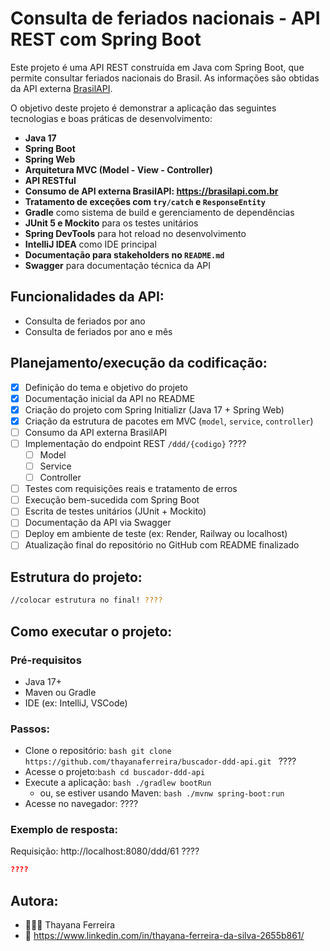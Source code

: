 # Consulta de feriados nacionais - API REST com Spring Boot

Este projeto é uma API REST construída em Java com Spring Boot, que permite consultar feriados nacionais do Brasil. As informações são obtidas da API externa [BrasilAPI](https://brasilapi.com.br/docs#tag/Feriados-Nacionais).  

O objetivo deste projeto é demonstrar a aplicação das seguintes tecnologias e boas práticas de desenvolvimento:
- **Java 17**
- **Spring Boot**
- **Spring Web**
- **Arquitetura MVC (Model - View - Controller)**
- **API RESTful**
- **Consumo de API externa BrasilAPI: https://brasilapi.com.br**
- **Tratamento de exceções com `try/catch` e `ResponseEntity`**
- **Gradle** como sistema de build e gerenciamento de dependências
- **JUnit 5 e Mockito** para os testes unitários
- **Spring DevTools** para hot reload no desenvolvimento
- **IntelliJ IDEA** como IDE principal
- **Documentação para stakeholders no `README.md`**
- **Swagger** para documentação técnica da API


## Funcionalidades da API:

- Consulta de feriados por ano
- Consulta de feriados por ano e mês

## Planejamento/execução da codificação:
- [x] Definição do tema e objetivo do projeto
- [x] Documentação inicial da API no README
- [x] Criação do projeto com Spring Initializr (Java 17 + Spring Web)
- [x] Criação da estrutura de pacotes em MVC (`model`, `service`, `controller`)
- [ ] Consumo da API externa BrasilAPI
- [ ] Implementação do endpoint REST `/ddd/{codigo}` ????
    - [ ] Model
    - [ ] Service
    - [ ] Controller
- [ ] Testes com requisições reais e tratamento de erros
- [ ] Execução bem-sucedida com Spring Boot
- [ ] Escrita de testes unitários (JUnit + Mockito)
- [ ] Documentação da API via Swagger
- [ ] Deploy em ambiente de teste (ex: Render, Railway ou localhost)
- [ ] Atualização final do repositório no GitHub com README finalizado

## Estrutura do projeto:

```bash
//colocar estrutura no final! ????
```

## Como executar o projeto:
### Pré-requisitos
  - Java 17+
  - Maven ou Gradle
  - IDE (ex: IntelliJ, VSCode)

### Passos:

  - Clone o repositório:
```bash git clone https://github.com/thayanaferreira/buscador-ddd-api.git ```  ????
  - Acesse o projeto:```bash cd buscador-ddd-api```  
  - Execute a aplicação: ```bash ./gradlew bootRun```
    - ou, se estiver usando Maven: ```bash ./mvnw spring-boot:run```
  - Acesse no navegador: ????

### Exemplo de resposta:
Requisição: http://localhost:8080/ddd/61 ????
```json
????

```

## Autora:
  - 👩🏻‍💻 Thayana Ferreira
  - 🔗 https://www.linkedin.com/in/thayana-ferreira-da-silva-2655b861/
